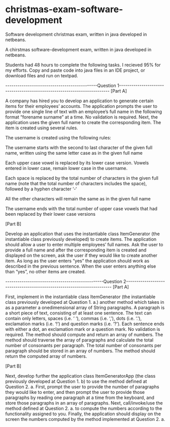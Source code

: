 # christmas-exam-software-development
Software development christmas exam, written in java developed in netbeans. 

A chirstmas software-development exam, written in java developed in netbeans.

Students had 48 hours to complete the following tasks. I recieved 95% for my efforts.
Copy and paste code into java files in an IDE project, or download files and run on textpad.

---------------------------------------------Question 1-------------------------------------------------------------------------
[Part A]

A company has hired you to develop an application to generate certain items for their employees’ accounts. The application prompts the user to provide one
single line of text with an employee’s full name in the following format “forename surname” at a time. No validation is required. Next, the application uses
the given full name to create the corresponding item. The item is created using several rules.

The username is created using the following rules:

The username starts with the second to last character of the given full name, written using the same letter case as in the given full name

Each upper case vowel is replaced by its lower case version. Vowels entered in lower case, remain lower case in the username.

Each space is replaced by the total number of characters in the given full name (note that the total number of characters includes the space),
followed by a hyphen character ‘-‘

All the other characters will remain the same as in the given full name

The username ends with the total number of upper case vowels that had been replaced by their lower case versions

[Part B]

Develop an application that uses the instantiable class ItemGenerator (the instantiable class previously developed) to create items.
The application should allow a user to enter multiple employees’ full names. Ask the user to provide a full name and after the corresponding item is
created and displayed on the screen, ask the user if they would like to create another item. As long as the user enters “yes” the application should work
as described in the previous sentence. When the user enters anything else than “yes”, no other items are created.

------------------------------------------------Question 2-----------------------------------------------------------------------
[Part A]

First, implement in the instantiable class ItemGenerator (the instantiable class previously developed at Question 1. a.) another method which takes in
as a parameter a onedimensional array of String paragraphs. A paragraph is a short piece of text, consisting of at least one sentence. The text can
contain only letters, spaces (i.e. ‘ ‘), commas (i.e. ‘,’), dots (i.e. ‘.’), exclamation marks (i.e. ‘!’) and question marks (i.e. ‘?’). Each sentence
ends with either a dot, an exclamation mark or a question mark. No validation is required. The method should compute and return an array of numbers.
The method should traverse the array of paragraphs and calculate the total number of consonants per paragraph. The total number of consonants per paragraph
should be stored in an array of numbers. The method should return the computed array of numbers.

[Part B]

Next, develop further the application class ItemGeneratorApp (the class previously developed at Question 1. b) to use the method defined at Question 2. a.
First, prompt the user to provide the number of paragraphs they would like to enter, and then prompt the user to provide those paragraphs by reading one
paragraph at a time from the keyboard, and store those paragraphs in an array of paragraphs. Next, call/invoke/use the method defined at Question 2. a.
to compute the numbers according to the functionality assigned to you. Finally, the application should display on the screen the numbers computed by the
method implemented at Question 2. a.

